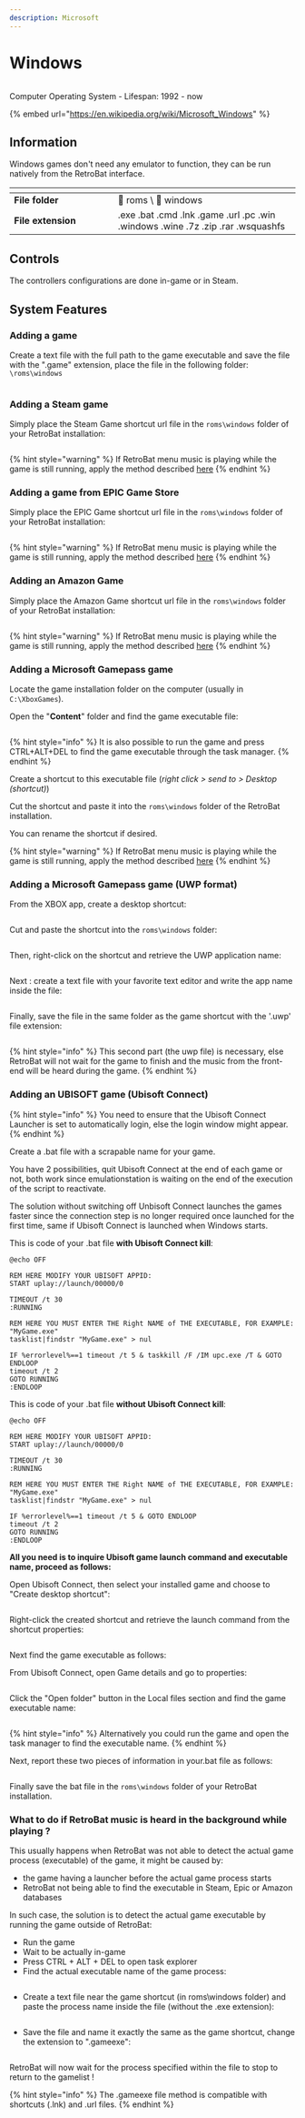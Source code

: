 ```yaml
---
description: Microsoft
---
```


# Windows

<div align="left"><figure><img src="https://raw.githubusercontent.com/fabricecaruso/es-theme-carbon/5149a33eed46b2af638b06119397d4023b75131f/art/logos/windows.svg" alt=""><figcaption></figcaption></figure></div>

Computer Operating System - Lifespan: 1992 - now

{% embed url="https://en.wikipedia.org/wiki/Microsoft_Windows" %}

## Information

Windows games don't need any emulator to function, they can be run natively from the RetroBat interface.



<table data-header-hidden><thead><tr><th width="167"></th><th></th></tr></thead><tbody><tr><td><strong>File folder</strong></td><td><span data-gb-custom-inline data-tag="emoji" data-code="1f4c2">📂</span> roms \ <span data-gb-custom-inline data-tag="emoji" data-code="1f4c2">📂</span> windows</td></tr><tr><td><strong>File extension</strong></td><td>.exe .bat .cmd .lnk .game .url .pc .win .windows .wine .7z .zip .rar .wsquashfs</td></tr></tbody></table>

## Controls

The controllers configurations are done in-game or in Steam.

## System Features

### Adding a game

Create a text file with the full path to the game executable and save the file with the ".game" extension, place the file in the following folder:   `\roms\windows`

<div align="left"><figure><img src="../../../.gitbook/assets/image (52).png" alt=""><figcaption></figcaption></figure></div>

### Adding a Steam game

Simply place the Steam Game shortcut url file in the `roms\windows` folder of your RetroBat installation:

<div align="left"><figure><img src="https://i.imgur.com/QBLRBGX.png" alt=""><figcaption></figcaption></figure></div>

{% hint style="warning" %}
If RetroBat menu music is playing while the game is still running, apply the method described [here](https://wiki.retrobat.org/systems-and-emulators/supported-game-systems/others/windows#what-to-do-if-retrobat-music-is-heard-in-the-background-while-playing)
{% endhint %}

### Adding a game from EPIC Game Store

Simply place the EPIC Game shortcut url file in the `roms\windows` folder of your RetroBat installation:

<div align="left"><figure><img src="https://i.imgur.com/rh6uCHs.png" alt=""><figcaption></figcaption></figure></div>

{% hint style="warning" %}
If RetroBat menu music is playing while the game is still running, apply the method described [here](https://wiki.retrobat.org/systems-and-emulators/supported-game-systems/others/windows#what-to-do-if-retrobat-music-is-heard-in-the-background-while-playing)
{% endhint %}

### Adding an Amazon Game

Simply place the Amazon Game shortcut url file in the `roms\windows` folder of your RetroBat installation:

<div align="left"><figure><img src="https://i.imgur.com/mW5Xme7.png" alt=""><figcaption></figcaption></figure></div>

{% hint style="warning" %}
If RetroBat menu music is playing while the game is still running, apply the method described [here](https://wiki.retrobat.org/systems-and-emulators/supported-game-systems/others/windows#what-to-do-if-retrobat-music-is-heard-in-the-background-while-playing)
{% endhint %}

### Adding a Microsoft Gamepass game

Locate the game installation folder on the computer (usually in `C:\XboxGames`).

Open the "**Content**" folder and find the game executable file:

<div align="left"><figure><img src="../../../.gitbook/assets/image (46) (1).png" alt=""><figcaption></figcaption></figure></div>

{% hint style="info" %}
It is also possible to run the game and press CTRL+ALT+DEL to find the game executable through the task manager.
{% endhint %}

Create a shortcut to this executable file (_right click > send to > Desktop (shortcut)_)

Cut the shortcut and paste it into the `roms\windows` folder of the RetroBat installation.

You can rename the shortcut if desired.

{% hint style="warning" %}
If RetroBat menu music is playing while the game is still running, apply the method described [here](https://wiki.retrobat.org/systems-and-emulators/supported-game-systems/others/windows#what-to-do-if-retrobat-music-is-heard-in-the-background-while-playing)
{% endhint %}

### Adding a Microsoft Gamepass game (UWP format)

From the XBOX app, create a desktop shortcut:

<div align="left"><figure><img src="https://i.imgur.com/ZHP8OUv.png" alt=""><figcaption></figcaption></figure></div>

Cut and paste the shortcut into the `roms\windows` folder:

<div align="left"><figure><img src="https://i.imgur.com/CTOgYjI.png" alt=""><figcaption></figcaption></figure></div>

Then, right-click on the shortcut and retrieve the UWP application name:

<div align="left"><figure><img src="https://i.imgur.com/SQzxKUS.png" alt=""><figcaption></figcaption></figure></div>

Next : create a text file with your favorite text editor and write the app name inside the file:

<div align="left"><figure><img src="https://i.imgur.com/bly0vZ8.png" alt=""><figcaption></figcaption></figure></div>

Finally, save the file in the same folder as the game shortcut with the '.uwp' file extension:

<div align="left"><figure><img src="https://i.imgur.com/iWX2oXO.png" alt=""><figcaption></figcaption></figure></div>

{% hint style="info" %}
This second part (the uwp file) is necessary, else RetroBat will not wait for the game to finish and the music from the front-end will be heard during the game.
{% endhint %}

### Adding an UBISOFT game (Ubisoft Connect)

{% hint style="info" %}
You need to ensure that the Ubisoft Connect Launcher is set to automatically login, else the login window might appear.
{% endhint %}

Create a .bat file with a scrapable name for your game.

You have 2 possibilities, quit Ubisoft Connect at the end of each game or not, both work since emulationstation is waiting on the end of the execution of the script to reactivate.

The solution without switching off Unbisoft Connect launches the games faster since the connection step is no longer required once launched for the first time, same if Ubisoft Connect is launched when Windows starts.

This is code of your .bat file **with Ubisoft Connect kill**:

```batch
@echo OFF

REM HERE MODIFY YOUR UBISOFT APPID:
START uplay://launch/00000/0

TIMEOUT /t 30
:RUNNING

REM HERE YOU MUST ENTER THE Right NAME of THE EXECUTABLE, FOR EXAMPLE: "MyGame.exe"
tasklist|findstr "MyGame.exe" > nul

IF %errorlevel%==1 timeout /t 5 & taskkill /F /IM upc.exe /T & GOTO ENDLOOP
timeout /t 2
GOTO RUNNING
:ENDLOOP
```

This is code of your .bat file **without Ubisoft Connect kill**:

```batch
@echo OFF

REM HERE MODIFY YOUR UBISOFT APPID:
START uplay://launch/00000/0

TIMEOUT /t 30
:RUNNING

REM HERE YOU MUST ENTER THE Right NAME of THE EXECUTABLE, FOR EXAMPLE: "MyGame.exe"
tasklist|findstr "MyGame.exe" > nul

IF %errorlevel%==1 timeout /t 5 & GOTO ENDLOOP
timeout /t 2
GOTO RUNNING
:ENDLOOP
```

**All you need is to inquire Ubisoft game launch command and executable name, proceed as follows:**

Open Ubisoft Connect, then select your installed game and choose to "Create desktop shortcut":

<div align="left"><figure><img src="https://i.imgur.com/BlqMJIB.png" alt=""><figcaption></figcaption></figure></div>

Right-click the created shortcut and retrieve the launch command from the shortcut properties:

<div align="left"><figure><img src="https://i.imgur.com/MmzV6ec.png" alt=""><figcaption></figcaption></figure></div>

Next find the game executable as follows:

From Ubisoft Connect, open Game details and go to properties:

<div align="left"><figure><img src="https://i.imgur.com/rdBgCA7.png" alt=""><figcaption></figcaption></figure></div>

Click the "Open folder" button in the Local files section and find the game executable name:

<div align="left"><figure><img src="https://i.imgur.com/CT9qODE.png" alt=""><figcaption></figcaption></figure></div>

{% hint style="info" %}
Alternatively you could run the game and open the task manager to find the executable name.
{% endhint %}

Next, report these two pieces of information in your.bat file as follows:

<div align="left"><figure><img src="https://i.imgur.com/BAx77xx.png" alt=""><figcaption></figcaption></figure></div>

Finally save the bat file in the `roms\windows` folder of your RetroBat installation.

### What to do if RetroBat music is heard in the background while playing ?

This usually happens when RetroBat was not able to detect the actual game process (executable) of the game, it might be caused by:

* the game having a launcher before the actual game process starts
* RetroBat not being able to find the executable in Steam, Epic or Amazon databases

In such case, the solution is to detect the actual game executable by running the game outside of RetroBat:

* Run the game
* Wait to be actually in-game
* Press CTRL + ALT + DEL to open task explorer
* Find the actual executable name of the game process:

<div align="left"><figure><img src="https://i.imgur.com/XXTVidn.png" alt=""><figcaption></figcaption></figure></div>

* Create a text file near the game shortcut (in roms\windows folder) and paste the process name inside the file (without the .exe extension):

<div align="left"><figure><img src="https://i.imgur.com/gWOi36k.png" alt=""><figcaption></figcaption></figure></div>

* Save the file and name it exactly the same as the game shortcut, change the extension to ".gameexe":

<div align="left"><figure><img src="https://i.imgur.com/Wr1vqVP.png" alt=""><figcaption></figcaption></figure></div>

RetroBat will now wait for the process specified within the file to stop to return to the gamelist !

{% hint style="info" %}
The .gameexe file method is compatible with shortcuts (.lnk) and .url files.
{% endhint %}
